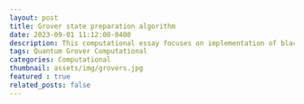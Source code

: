 ```yaml
---
layout: post
title: Grover state preparation algorithm
date: 2023-09-01 11:12:00-0400
description: This computational essay focuses on implementation of black-box state preparation algorithm given by Grover which is widely used quantum computational primitive.
tags: Quantum Grover Computational
categories: Computational
thumbnail: assets/img/grovers.jpg
featured : true
related_posts: false
---
```


<script crossorigin src="https://unpkg.com/wolfram-notebook-embedder@0.3/dist/wolfram-notebook-embedder.min.js"></script><div id="WNE-div-cf68e9c1-8960-49ac-bc71-b7b4e56ff3e8"></div><script>WolframNotebookEmbedder.embed("https://www.wolframcloud.com/obj/740a6f01-f9e8-4e84-969f-ecf1f8670e2d",document.getElementById("WNE-div-cf68e9c1-8960-49ac-bc71-b7b4e56ff3e8"));</script>


<script src="https://giscus.app/client.js"
        data-repo="ssawarn/ssawarn.github.io"
        data-repo-id="R_kgDOLrNstQ"
        data-category="General"
        data-category-id="DIC_kwDOLrNstc4CekFi"
        data-mapping="pathname"
        data-strict="0"
        data-reactions-enabled="1"
        data-emit-metadata="0"
        data-input-position="bottom"
        data-theme="preferred_color_scheme"
        data-lang="en"
        crossorigin="anonymous"
        async>
</script>